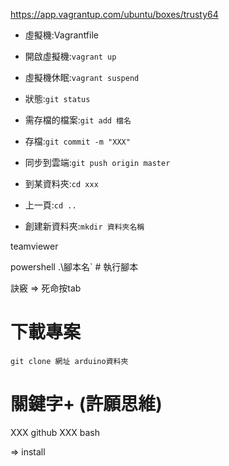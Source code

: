 https://app.vagrantup.com/ubuntu/boxes/trusty64

* 虛擬機:Vagrantfile
* 開啟虛擬機:`vagrant up`
* 虛擬機休眠:`vagrant suspend`

* 狀態:`git status`
* 需存檔的檔案:`git add 檔名`
* 存檔:`git commit -m "XXX"`
* 同步到雲端:`git push origin master`

* 到某資料夾:`cd xxx` 
* 上一頁:`cd ..` 
* 創建新資料夾:`mkdir 資料夾名稱`

teamviewer

powershell .\腳本名` # 執行腳本

訣竅 => 死命按tab


# 下載專案
`git clone 網址 arduino資料夾`

# 關鍵字+ (許願思維)
XXX github 
XXX bash


=> install 

